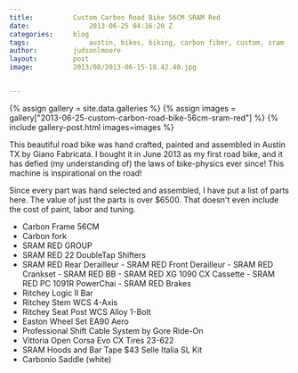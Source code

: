 ```yaml
---
title:		  	Custom Carbon Road Bike 56CM SRAM Red
date:		     	2013-06-25 04:16:20 Z
categories:		blog
tags:			    austin, bikes, biking, carbon fiber, custom, sram
author:		   	judsonlmoore
layout:		   	post
image:		  	2013/08/2013-06-15-18.42.40.jpg


---
```


{% assign gallery = site.data.galleries %}
{% assign images = gallery["2013-06-25-custom-carbon-road-bike-56cm-sram-red"] %}
{% include gallery-post.html images=images %}

This beautiful road bike was hand crafted, painted and assembled in Austin TX by Giano Fabricata. I bought it in June 2013 as my first road bike, and it has defied (my understanding of) the laws of bike-physics ever since! This machine is inspirational on the road!

Since every part was hand selected and assembled, I have put a list of parts here. The value of just the parts is over \$6500. That doesn't even include the cost of paint, labor and tuning.

- Carbon Frame 56CM
- Carbon fork
- SRAM RED GROUP
- SRAM RED 22 DoubleTap Shifters
- SRAM RED Rear Derailleur
- SRAM RED Front Derailleur
- SRAM RED Crankset
- SRAM RED BB
- SRAM RED XG 1090 CX Cassette
- SRAM RED PC 1091R PowerChai
- SRAM RED Brakes
- Ritchey Logic II Bar
- Ritchey Stem WCS 4-Axis
- Ritchey Seat Post WCS Alloy 1-Bolt
- Easton Wheel Set EA90 Aero
- Professional Shift Cable System by Gore Ride-On
- Vittoria Open Corsa Evo CX Tires 23-622
- SRAM Hoods and Bar Tape \$43 Selle Italia SL Kit 
- Carbonio Saddle (white)
